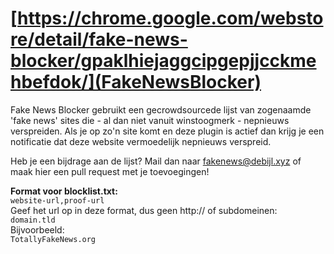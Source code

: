 # [https://chrome.google.com/webstore/detail/fake-news-blocker/gpaklhiejaggcipgepjjcckmehbefdok/](FakeNewsBlocker)

Fake News Blocker gebruikt een gecrowdsourcede lijst van zogenaamde 'fake news' sites die - al dan niet vanuit winstoogmerk - nepnieuws verspreiden. Als je op zo'n site komt en deze plugin is actief dan krijg je een notificatie dat deze website vermoedelijk nepnieuws verspreid.

Heb je een bijdrage aan de lijst? Mail dan naar fakenews@debijl.xyz of maak hier een pull request met je toevoegingen!


__Format voor blocklist.txt:__  
`website-url,proof-url`  
Geef het url op in deze format, dus geen http:// of subdomeinen:  
`domain.tld`  
Bijvoorbeeld:  
`TotallyFakeNews.org`
